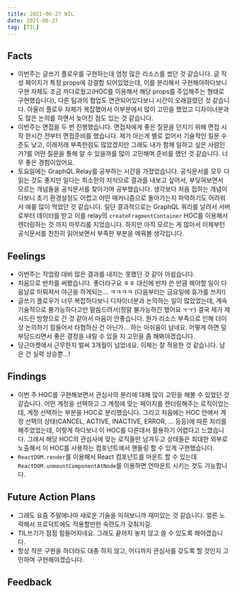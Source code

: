 ```yaml
---
title: 2021-06-27 WIL
date: 2021-06-27
tag: [TIL]
---
```


## Facts

- 이번주는 글쓰기 플로우를 구현하는데 엄청 많은 리소스를 썼던 것 같습니다. 글 작성 페이지가 특정 props에 강결합 되어있었는데, 이를 분리해서 구현해야하다보니 구현 자체도 조금 까다로웠고(HOC를 이용해서 해당 props를 주입해주는 형태로 구현했습니다), 다른 팀과의 협업도 연관되어있다보니 시간이 오래걸렸던 것 같습니다. 아울러 플로우 자체가 복잡했어서 이부분에서 많이 고민을 했었고 디자이너분과도 많은 논의를 하면서 늦어진 점도 있는 것 같습니다.
- 이번주는 면접을 두 번 진행했습니다. 면접자에게 좋은 질문을 던지기 위해 면접 시작 한시간 전부터 면접준비를 했습니다. 제가 아는게 별로 없어서 기술적인 질문 수준도 낮고, 이래저래 부족한점도 많았겠지만 그래도 내가 함께 일하고 싶은 사람인가?를 어떤 질문을 통해 알 수 있을까를 많이 고민해며 준비를 했던 것 같습니다. 너무 좋은 경험이었어요.
- 토요일에는 GraphQL Relay를 공부하는 시간을 가졌었습니다. 공식문서를 모두 다 읽는 것도 좋지만 일다는 최소한의 지식으로 결과를 내보고 싶어서, 부딪혀보면서 모르는 개념들을 공식문서를 찾아가며 공부했습니다. 생각보다 처음 접하는 개념이다보니 초기 환경설정도 어렵고 어떤 매커니즘으로 돌아가는지 파악하기도 어려워서 애를 많이 먹었던 것 같습니다. 일단 결과적으로는 GraphQL 쿼리를 날려서 서버로부터 데이터를 받고 이를 relay의 `createFragmentContainer` HOC를 이용해서 렌더링하는 것 까지 마무리를 지었습니다. 하지만 아직 모르는 게 많아서 이제부턴 공식문서를 찬찬히 읽어보면서 부족한 부분을 메꿔볼 생각입니다.

## Feelings

- 이번주는 작업량 대비 많은 결과를 내지는 못했던 것 같아 아쉽습니다.
- 처음으로 반차를 써봤습니다. 좋더라구요 ㅎㅎ 대신에 반차 쓴 만큼 해야할 일이 다음날로 미뤄져서 야근을 하게되는... ㅋㅋㅋㅋ (다음부터는 금요일에 휴가를 쓰자!)
- 글쓰기 플로우가 너무 복잡하다보니 디자이너분과 논의하는 일이 많았었는데, 계속 기술적으로 불가능하다고만 말씀드려서(정말 불가능하긴 했어요 ㅜㅜ) 결국 제가 제시드린 방향으로 간 것 같아서 마음이 안좋습니다. 뭔가 리소스 부족으로 인해 더이상 논의하기 힘들어서 타협하신 건 아닌가... 하는 아쉬움이 남네요. 어떻게 하면 덜 부담드리면서 좋은 결정을 내릴 수 있을 지 고민을 좀 해봐야겠습니다. 
- 당근마켓에서 근무한지 벌써 3개월이 넘었네요. 이제는 잘 적응한 것 같습니다. 남은 건 실력 상승뿐...!

## Findings

- 이번 주 HOC를 구현해보면서 관심사의 분리에 대해 많이 고민을 해볼 수 있었던 것 같습니다. 어떤 계정을 선택하고 그 계정에 맞는 페이지를 렌더링해주는 로직이었는데, 계정 선택하는 부분을 HOC로 분리했습니다. 그리고 처음에는 HOC 안에서 계정 선택의 상태(CANCEL, ACTIVE, INACTIVE, ERROR, ... 등등)에 따른 처리를 해주었었는데, 이렇게 하다보니 이 HOC를 다른데서 활용하기 어렵다고 느꼈습니다. 그래서 해당 HOC의 관심사에 맞는 로직들만 남겨두고 상태들은 최대한 외부로 노출해서 이 HOC를 사용하는 컴포넌트에서 핸들링 할 수 있게 구현했습니다.
- `ReactDOM.render`를 이용해서 React 컴포넌트를 마운트 할 수 있는데 `ReactDOM.unmountComponentAtNode`를 이용하면 언마운트 시키는 것도 가능합니다.

## Future Action Plans

- 그래도 요즘 주말에나마 새로운 기술을 익혀보니까 재미있는 것 같습니다. 얼른 노력해서 프로덕트에도 적용할만한 숙련도가 갖춰지길.
- TIL쓰기가 점점 힘들어지네요. 그래도 끝까지 놓지 않고 쓸 수 있도록 해야겠습니다.
- 항상 작은 구현을 하더라도 대충 하지 않고, 어디까지 관심사를 갖도록 할 것인지 고민하며 구현해야겠습니다.

## Feedback
